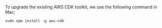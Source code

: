 

To upgrade the existing AWS CDK toolkit, we use the following command in Mac:

```shell
sudo npm install -g aws-cdk
```

